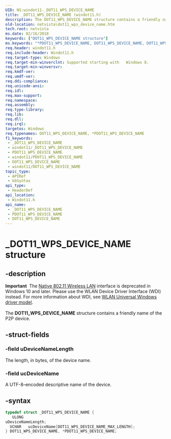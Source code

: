 ```yaml
---
UID: NS:windot11._DOT11_WPS_DEVICE_NAME
title: _DOT11_WPS_DEVICE_NAME (windot11.h)
description: The DOT11_WPS_DEVICE_NAME structure contains a friendly name of the P2P device.
old-location: netvista\dot11_wps_device_name.htm
tech.root: netvista
ms.date: 02/16/2018
keywords: ["DOT11_WPS_DEVICE_NAME structure"]
ms.keywords: "*PDOT11_WPS_DEVICE_NAME, DOT11_WPS_DEVICE_NAME, DOT11_WPS_DEVICE_NAME structure [Network Drivers Starting with Windows Vista], PDOT11_WPS_DEVICE_NAME, PDOT11_WPS_DEVICE_NAME structure pointer [Network Drivers Starting with Windows Vista], _DOT11_WPS_DEVICE_NAME, netvista.dot11_wps_device_name, windot11/DOT11_WPS_DEVICE_NAME, windot11/PDOT11_WPS_DEVICE_NAME"
req.header: windot11.h
req.include-header: Windot11.h
req.target-type: Windows
req.target-min-winverclnt: Supported starting with   Windows 8.
req.target-min-winversvr: 
req.kmdf-ver: 
req.umdf-ver: 
req.ddi-compliance: 
req.unicode-ansi: 
req.idl: 
req.max-support: 
req.namespace: 
req.assembly: 
req.type-library: 
req.lib: 
req.dll: 
req.irql: 
targetos: Windows
req.typenames: DOT11_WPS_DEVICE_NAME, *PDOT11_WPS_DEVICE_NAME
f1_keywords:
 - _DOT11_WPS_DEVICE_NAME
 - windot11/_DOT11_WPS_DEVICE_NAME
 - PDOT11_WPS_DEVICE_NAME
 - windot11/PDOT11_WPS_DEVICE_NAME
 - DOT11_WPS_DEVICE_NAME
 - windot11/DOT11_WPS_DEVICE_NAME
topic_type:
 - APIRef
 - kbSyntax
api_type:
 - HeaderDef
api_location:
 - Windot11.h
api_name:
 - _DOT11_WPS_DEVICE_NAME
 - PDOT11_WPS_DEVICE_NAME
 - DOT11_WPS_DEVICE_NAME
---
```


# _DOT11_WPS_DEVICE_NAME structure


## -description

<div class="alert"><b>Important</b>  The <a href="/previous-versions/windows/hardware/wireless/ff560689(v=vs.85)">Native 802.11 Wireless LAN</a> interface is deprecated in Windows 10 and later. Please use the WLAN Device Driver Interface (WDI) instead. For more information about WDI, see <a href="/windows-hardware/drivers/network/wifi-universal-driver-model">WLAN Universal Windows driver model</a>.</div><div> </div>The <b>DOT11_WPS_DEVICE_NAME</b> structure contains a friendly name of the P2P device.

## -struct-fields

### -field uDeviceNameLength

The length, in bytes, of the device name.


### -field ucDeviceName

A UTF-8–encoded descriptive name of the device.

## -syntax

```cpp
typedef struct _DOT11_WPS_DEVICE_NAME {
   ULONG
uDeviceNameLength;
  UCHAR   ucDeviceName[DOT11_WPS_DEVICE_NAME_MAX_LENGTH];
} DOT11_WPS_DEVICE_NAME, *PDOT11_WPS_DEVICE_NAME;
```

